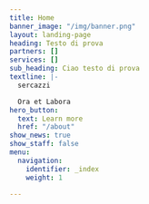 ```yaml
---
title: Home
banner_image: "/img/banner.png"
layout: landing-page
heading: Testo di prova
partners: []
services: []
sub_heading: Ciao testo di prova
textline: |-
  sercazzi

  Ora et Labora
hero_button:
  text: Learn more
  href: "/about"
show_news: true
show_staff: false
menu:
  navigation:
    identifier: _index
    weight: 1

---
```


